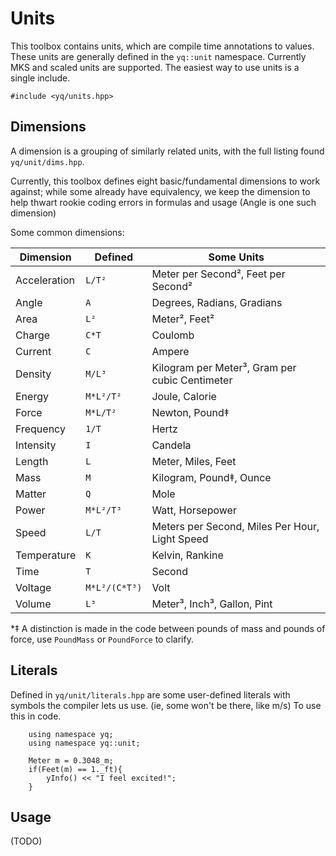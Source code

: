 # Units

This toolbox contains units, which are compile time annotations to values.  These units are generally defined in the `yq::unit` namespace.  Currently MKS and scaled units are supported.  The easiest way to use units is a single include.

```
#include <yq/units.hpp>
```

## Dimensions

A dimension is a grouping of similarly related units, with the full listing found `yq/unit/dims.hpp`.

Currently, this toolbox defines eight basic/fundamental dimensions to work against; while some already have equivalency, we keep the dimension to help thwart rookie coding errors in formulas and usage (Angle is one such dimension)

Some common dimensions:

| Dimension     | Defined       | Some Units                                    |
|---------------|---------------|-----------------------------------------------|
| Acceleration  | `L/T²`        | Meter per Second², Feet per Second²           |
| Angle         | `A`           | Degrees, Radians, Gradians                    |
| Area          | `L²`          | Meter², Feet²                                 |
| Charge        | `C*T`         | Coulomb                                       |
| Current       | `C`           | Ampere                                        |
| Density       | `M/L³`        | Kilogram per Meter³, Gram per cubic Centimeter|
| Energy        | `M*L²/T²`     | Joule, Calorie                                |
| Force         | `M*L/T²`      | Newton, Pound‡                                |
| Frequency     | `1/T`         | Hertz                                         |
| Intensity     | `I`           | Candela                                       |
| Length        | `L`           | Meter, Miles, Feet                            |
| Mass          | `M`           | Kilogram, Pound‡, Ounce                       |
| Matter        | `Q`           | Mole                                          |
| Power         | `M*L²/T³`     | Watt, Horsepower                              |
| Speed         | `L/T`         | Meters per Second, Miles Per Hour, Light Speed|
| Temperature   | `K`           | Kelvin, Rankine                               |
| Time          | `T`           | Second                                        |
| Voltage       | `M*L²/(C*T³)` | Volt                                          |
| Volume        | `L³`          | Meter³, Inch³, Gallon, Pint                   |

*‡ A distinction is made in the code between pounds of mass and pounds of force, use `PoundMass` or `PoundForce` to clarify.

## Literals

Defined in `yq/unit/literals.hpp` are some user-defined literals with symbols the compiler lets us use.  (ie, some won't be there, like m/s)  To use this in code.

```
    using namespace yq;
    using namespace yq::unit;
    
    Meter m = 0.3048_m;
    if(Feet(m) == 1._ft){
        yInfo() << "I feel excited!";
    }
```

## Usage

(TODO)



